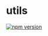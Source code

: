 # utils

[![npm version](https://badge.fury.io/js/@burger-editor%2Futils.svg)](https://badge.fury.io/js/@burger-editor%2Futils)
